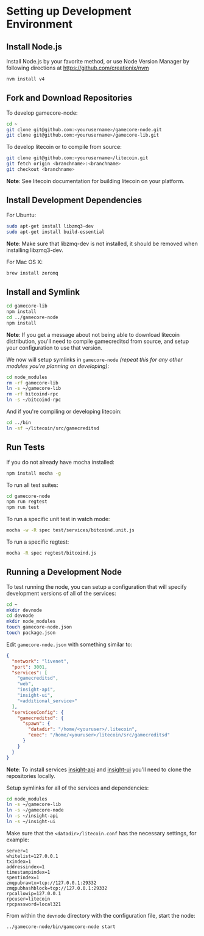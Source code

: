 # Setting up Development Environment

## Install Node.js

Install Node.js by your favorite method, or use Node Version Manager by following directions at https://github.com/creationix/nvm

```bash
nvm install v4
```

## Fork and Download Repositories

To develop gamecore-node:

```bash
cd ~
git clone git@github.com:<yourusername>/gamecore-node.git
git clone git@github.com:<yourusername>/gamecore-lib.git
```

To develop litecoin or to compile from source:

```bash
git clone git@github.com:<yourusername>/litecoin.git
git fetch origin <branchname>:<branchname>
git checkout <branchname>
```
**Note**: See litecoin documentation for building litecoin on your platform.


## Install Development Dependencies

For Ubuntu:
```bash
sudo apt-get install libzmq3-dev
sudo apt-get install build-essential
```
**Note**: Make sure that libzmq-dev is not installed, it should be removed when installing libzmq3-dev.


For Mac OS X:
```bash
brew install zeromq
```

## Install and Symlink

```bash
cd gamecore-lib
npm install
cd ../gamecore-node
npm install
```
**Note**: If you get a message about not being able to download litecoin distribution, you'll need to compile gamecreditsd from source, and setup your configuration to use that version.


We now will setup symlinks in `gamecore-node` *(repeat this for any other modules you're planning on developing)*:
```bash
cd node_modules
rm -rf gamecore-lib
ln -s ~/gamecore-lib
rm -rf bitcoind-rpc
ln -s ~/bitcoind-rpc
```

And if you're compiling or developing litecoin:
```bash
cd ../bin
ln -sf ~/litecoin/src/gamecreditsd
```

## Run Tests

If you do not already have mocha installed:
```bash
npm install mocha -g
```

To run all test suites:
```bash
cd gamecore-node
npm run regtest
npm run test
```

To run a specific unit test in watch mode:
```bash
mocha -w -R spec test/services/bitcoind.unit.js
```

To run a specific regtest:
```bash
mocha -R spec regtest/bitcoind.js
```

## Running a Development Node

To test running the node, you can setup a configuration that will specify development versions of all of the services:

```bash
cd ~
mkdir devnode
cd devnode
mkdir node_modules
touch gamecore-node.json
touch package.json
```

Edit `gamecore-node.json` with something similar to:
```json
{
  "network": "livenet",
  "port": 3001,
  "services": [
    "gamecreditsd",
    "web",
    "insight-api",
    "insight-ui",
    "<additional_service>"
  ],
  "servicesConfig": {
    "gamecreditsd": {
      "spawn": {
        "datadir": "/home/<youruser>/.litecoin",
        "exec": "/home/<youruser>/litecoin/src/gamecreditsd"
      }
    }
  }
}
```

**Note**: To install services [insight-api](https://github.com/bitpay/insight-api) and [insight-ui](https://github.com/bitpay/insight-ui) you'll need to clone the repositories locally.

Setup symlinks for all of the services and dependencies:

```bash
cd node_modules
ln -s ~/gamecore-lib
ln -s ~/gamecore-node
ln -s ~/insight-api
ln -s ~/insight-ui
```

Make sure that the `<datadir>/litecoin.conf` has the necessary settings, for example:
```
server=1
whitelist=127.0.0.1
txindex=1
addressindex=1
timestampindex=1
spentindex=1
zmqpubrawtx=tcp://127.0.0.1:29332
zmqpubhashblock=tcp://127.0.0.1:29332
rpcallowip=127.0.0.1
rpcuser=litecoin
rpcpassword=local321
```

From within the `devnode` directory with the configuration file, start the node:
```bash
../gamecore-node/bin/gamecore-node start
```

